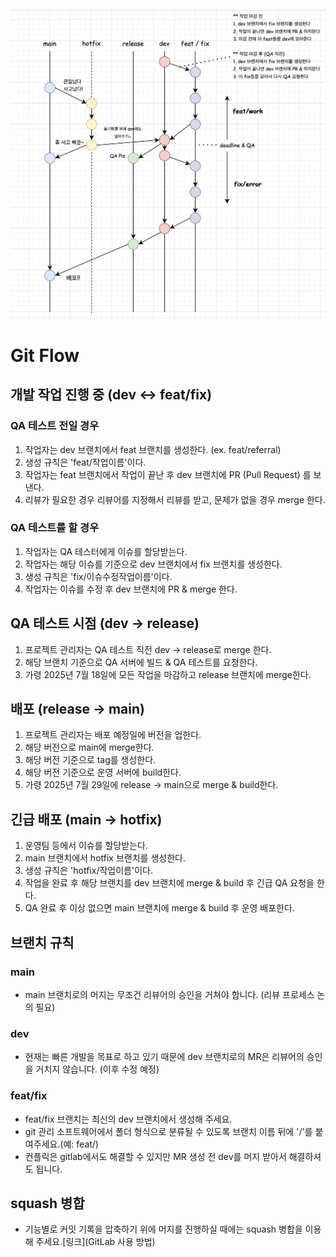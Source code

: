 ![image](../../uploads/a2a38437dd7a893a69f8d0da2266dda6/image.png)

# Git Flow

## 개발 작업 진행 중 (dev <-> feat/fix)
### QA 테스트 전일 경우
1. 작업자는 dev 브랜치에서 feat 브랜치를 생성한다. (ex. feat/referral)
1. 생성 규칙은 'feat/작업이름'이다.
2. 작업자는 feat 브랜치에서 작업이 끝난 후 dev 브랜치에 PR (Pull Request) 를 보낸다.
3. 리뷰가 필요한 경우 리뷰어를 지정해서 리뷰를 받고, 문제가 없을 경우 merge 한다.

### QA 테스트를 할 경우
1. 작업자는 QA 테스터에게 이슈를 할당받는다.
2. 작업자는 해당 이슈를 기준으로 dev 브랜치에서 fix 브랜치를 생성한다.
3. 생성 규칙은 'fix/이슈수정작업이름'이다.
4. 작업자는 이슈를 수정 후 dev 브랜치에 PR & merge 한다.


## QA 테스트 시점 (dev -> release)
1. 프로젝트 관리자는 QA 테스트 직전 dev -> release로 merge 한다.
2. 해당 브랜치 기준으로 QA 서버에 빌드 & QA 테스트를 요청한다.
3. 가령 2025년 7월 18일에 모든 작업을 마감하고 release 브랜치에 merge한다.


## 배포 (release -> main)
1. 프로젝트 관리자는 배포 예정일에 버전을 업한다.
2. 해당 버전으로 main에 merge한다.
3. 해당 버전 기준으로 tag를 생성한다.
4. 해당 버전 기준으로 운영 서버에 build한다.
5. 가령 2025년 7월 29일에 release -> main으로 merge & build한다.


## 긴급 배포 (main -> hotfix)
1. 운영팀 등에서 이슈를 할당받는다.
2. main 브랜치에서 hotfix 브랜치를 생성한다.
3. 생성 규칙은 'hotfix/작업이름'이다.
4. 작업을 완료 후 해당 브랜치를 dev 브랜치에 merge & build 후 긴급 QA 요청을 한다.
5. QA 완료 후 이상 없으면 main 브랜치에 merge & build 후 운영 배포한다.


## 브랜치 규칙

### main
+ main 브랜치로의 머지는 무조건 리뷰어의 승인을 거쳐야 합니다. (리뷰 프로세스 논의 필요)

### dev
+ 현재는 빠른 개발을 목표로 하고 있기 때문에 dev 브랜치로의 MR은 리뷰어의 승인을 거치지 않습니다. (이후 수정 예정)

### feat/fix
+ feat/fix 브랜치는 최신의 dev 브랜치에서 생성해 주세요.
+ git 관리 소프트웨어에서 폴더 형식으로 분류될 수 있도록 브랜치 이름 뒤에 '/'를 붙여주세요.(예: feat/)
+ 컨플릭은 gitlab에서도 해결할 수 있지만 MR 생성 전 dev를 머지 받아서 해결하셔도 됩니다.

## squash 병합
+ 기능별로 커밋 기록을 압축하기 위에 머지를 진행하실 때에는 squash 병합을 이용해 주세요.[링크](GitLab 사용 방법)